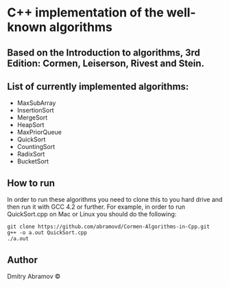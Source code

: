 # C++ implementation of the well-known algorithms

## Based on the  Introduction to algorithms, 3rd Edition: Cormen, Leiserson, Rivest and Stein.

## List of currently implemented algorithms:

* MaxSubArray
* InsertionSort
* MergeSort
* HeapSort
* MaxPriorQueue
* QuickSort
* CountingSort
* RadixSort
* BucketSort

## How to run

In order to run these algorithms you need to clone this to you hard drive and then run it with GCC 4.2 or further. For example, in order to run QuickSort.cpp on Mac or Linux you should do the following:

```
git clone https://github.com/abramovd/Cormen-Algorithms-in-Cpp.git
g++ -o a.out QuickSort.cpp
./a.out
```

## Author
Dmitry Abramov &copy;